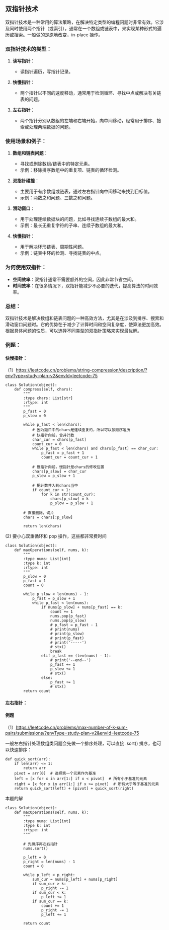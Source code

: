 ## 双指针技术

双指针技术是一种常用的算法策略，在解决特定类型的编程问题时非常有效。它涉及同时使用两个指针（或索引），通常在一个数组或链表中，来实现某种形式的遍历或搜索。一般做的是原地改变，in-place 操作。

### 双指针技术的类型：

1. **读写指针**：
   - 读指针遍历，写指针记录。

2. **快慢指针**：
   - 两个指针以不同的速度移动，通常用于检测循环、寻找中点或解决有关链表的问题。

3. **左右指针**：
   - 两个指针分别从数组的左端和右端开始，向中间移动，经常用于排序、搜索或处理两端数据的问题。

### 使用场景和例子：

1. **数组和链表问题**：
   - 寻找或删除数组/链表中的特定元素。
   - 示例：移除排序数组中的重复项、链表的循环检测。

2. **双指针碰撞**：
   - 主要用于有序数组或链表，通过左右指针向中间移动来找到目标值。
   - 示例：两数之和问题、三数之和问题。

3. **滑动窗口**：
   - 用于处理连续数据块的问题，比如寻找连续子数组的最大和。
   - 示例：最长无重复字符的子串、连续子数组的最大和。

4. **快慢指针**：
   - 用于解决环形链表、周期性问题。
   - 示例：链表中环的检测、寻找链表的中点。

### 为何使用双指针：

- **空间效率**：双指针通常不需要额外的空间，因此非常节省空间。
- **时间效率**：在很多情况下，双指针能减少不必要的迭代，提高算法的时间效率。

### 总结：

双指针技术是解决数组和链表问题的一种高效方法，尤其是在涉及到排序、搜索和滑动窗口问题时。它的优势在于减少了计算时间和空间复杂度，使算法更加高效。根据具体问题的性质，可以选择不同类型的双指针策略来实现最优解。


### 例题：
#### 快慢指针：
（1）https://leetcode.cn/problems/string-compression/description/?envType=study-plan-v2&envId=leetcode-75

```shell
class Solution(object):
    def compress(self, chars):
        """
        :type chars: List[str]
        :rtype: int
        """
        p_fast = 0
        p_slow = 0
        
        while p_fast < len(chars):
            # 因为题目中的chars是连续重复的，所以可以按顺序遍历
            # 快指针向前，合并计数
            char_cur = chars[p_fast]
            count_cur = 0
            while p_fast < len(chars) and chars[p_fast] == char_cur:
                p_fast = p_fast + 1
                count_cur = count_cur + 1
            
            # 慢指针向前，慢指针是chars的修改位置
            chars[p_slow] = char_cur
            p_slow = p_slow + 1

            # 把计数并入到chars当中
            if count_cur > 1:
                for k in str(count_cur):
                    chars[p_slow] = k
                    p_slow = p_slow + 1
        
        # 直接删除，切片
        chars = chars[:p_slow]

        return len(chars) 
```

(2) 要小心双重循环和 pop 操作，这些都非常费时间

```shell
class Solution(object):
    def maxOperations(self, nums, k):
        """
        :type nums: List[int]
        :type k: int
        :rtype: int
        """
        p_slow = 0
        p_fast = 1
        count = 0

        while p_slow < len(nums) - 1:
            p_fast = p_slow + 1
            while p_fast < len(nums):
                if nums[p_slow] + nums[p_fast] == k:
                    count += 1
                    nums.pop(p_fast)
                    nums.pop(p_slow)
                    # p_fast = p_fast - 1
                    # print(nums)
                    # print(p_slow)
                    # print(p_fast)
                    # print('-----')
                    # stx()
                    break
                elif p_fast == (len(nums) - 1):
                    # print('--end--')
                    p_fast += 1
                    p_slow += 1
                    # stx()
                else:
                    p_fast += 1
                    # stx()
        return count
```

#### 左右指针：
#### 例题
（1）https://leetcode.cn/problems/max-number-of-k-sum-pairs/submissions/?envType=study-plan-v2&envId=leetcode-75

一般左右指针处理数组类问题会先做一个排序处理，可以直接 .sort() 排序，也可以快速排序：

```shell
def quick_sort(arr):
    if len(arr) <= 1:
        return arr
    pivot = arr[0]  # 选择第一个元素作为基准
    left = [x for x in arr[1:] if x < pivot]  # 所有小于基准的元素
    right = [x for x in arr[1:] if x >= pivot]  # 所有大于等于基准的元素
    return quick_sort(left) + [pivot] + quick_sort(right)
```

本题的解

```shell
class Solution(object):
    def maxOperations(self, nums, k):
        """
        :type nums: List[int]
        :type k: int
        :rtype: int
        """

        # 先排序再左右指针
        nums.sort()

        p_left = 0
        p_right = len(nums) - 1
        count = 0

        while p_left < p_right:
            sum_cur = nums[p_left] + nums[p_right]
            if sum_cur > k:
                p_right -= 1
            if sum_cur < k:
                p_left += 1
            if sum_cur == k:
                count += 1
                p_right -= 1
                p_left += 1

        return count
```

